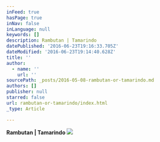 ```yaml
---
inFeed: true
hasPage: true
inNav: false
inLanguage: null
keywords: []
description: Rambutan | Tamarindo
datePublished: '2016-06-23T19:16:33.705Z'
dateModified: '2016-06-23T19:14:40.628Z'
title: ''
author:
  - name: ''
    url: ''
sourcePath: _posts/2016-05-08-rambutan-or-tamarindo.md
authors: []
publisher: null
starred: false
url: rambutan-or-tamarindo/index.html
_type: Article

---
```

**Rambutan | Tamarindo**
![](https://the-grid-user-content.s3-us-west-2.amazonaws.com/eb8fd025-842d-4f07-a6d0-00aae5f46c15.jpg)